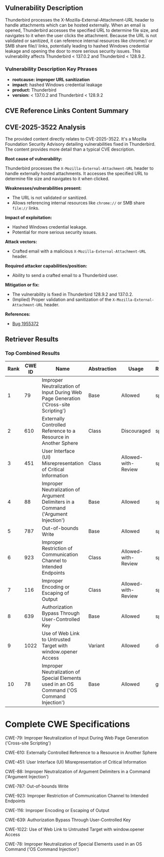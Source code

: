 ## Vulnerability Description
Thunderbird processes the X-Mozilla-External-Attachment-URL header to handle attachments which can be hosted externally. When an email is opened, Thunderbird accesses the specified URL to determine file size, and navigates to it when the user clicks the attachment. Because the URL is not validated or sanitized, it can reference internal resources like chrome// or SMB share file// links, potentially leading to hashed Windows credential leakage and opening the door to more serious security issues. This vulnerability affects Thunderbird < 137.0.2 and Thunderbird < 128.9.2.

### Vulnerability Description Key Phrases
- **rootcause:** **improper URL sanitization**
- **impact:** hashed Windows credential leakage
- **product:** Thunderbird
- **version:** < 137.0.2 and Thunderbird < 128.9.2

## CVE Reference Links Content Summary
## CVE-2025-3522 Analysis

The provided content directly relates to CVE-2025-3522. It's a Mozilla Foundation Security Advisory detailing vulnerabilities fixed in Thunderbird. The content provides more detail than a typical CVE description.

**Root cause of vulnerability:**

Thunderbird processes the `X-Mozilla-External-Attachment-URL` header to handle externally hosted attachments. It accesses the specified URL to determine file size and navigates to it when clicked.

**Weaknesses/vulnerabilities present:**

*   The URL is not validated or sanitized.
*   Allows referencing internal resources like `chrome://` or SMB share `file://` links.

**Impact of exploitation:**

*   Hashed Windows credential leakage.
*   Potential for more serious security issues.

**Attack vectors:**

*   Crafted email with a malicious `X-Mozilla-External-Attachment-URL` header.

**Required attacker capabilities/position:**

*   Ability to send a crafted email to a Thunderbird user.

**Mitigation or fix:**

*   The vulnerability is fixed in Thunderbird 128.9.2 and 137.0.2.
*   (Implied) Proper validation and sanitization of the `X-Mozilla-External-Attachment-URL` header.

**References:**

*   [Bug 1955372](https://bugzilla.mozilla.org/show_bug.cgi?id=1955372)

## Retriever Results

### Top Combined Results

| Rank | CWE ID | Name | Abstraction | Usage  | Retrievers | Individual Scores |
|------|--------|------|-------------|-------|------------|-------------------|
| 1 | 79 | Improper Neutralization of Input During Web Page Generation ('Cross-site Scripting') | Base | Allowed | sparse | 0.465 |
| 2 | 610 | Externally Controlled Reference to a Resource in Another Sphere | Class | Discouraged | sparse | 0.463 |
| 3 | 451 | User Interface (UI) Misrepresentation of Critical Information | Class | Allowed-with-Review | sparse | 0.455 |
| 4 | 88 | Improper Neutralization of Argument Delimiters in a Command ('Argument Injection') | Base | Allowed | sparse | 0.451 |
| 5 | 787 | Out-of-bounds Write | Base | Allowed | sparse | 0.444 |
| 6 | 923 | Improper Restriction of Communication Channel to Intended Endpoints | Class | Allowed-with-Review | sparse | 0.441 |
| 7 | 116 | Improper Encoding or Escaping of Output | Class | Allowed-with-Review | sparse | 0.437 |
| 8 | 639 | Authorization Bypass Through User-Controlled Key | Base | Allowed | sparse | 0.436 |
| 9 | 1022 | Use of Web Link to Untrusted Target with window.opener Access | Variant | Allowed | dense | 0.564 |
| 10 | 78 | Improper Neutralization of Special Elements used in an OS Command ('OS Command Injection') | Base | Allowed | graph | 0.002 |



# Complete CWE Specifications

CWE-79: Improper Neutralization of Input During Web Page Generation ('Cross-site Scripting')

CWE-610: Externally Controlled Reference to a Resource in Another Sphere

CWE-451: User Interface (UI) Misrepresentation of Critical Information

CWE-88: Improper Neutralization of Argument Delimiters in a Command ('Argument Injection')

CWE-787: Out-of-bounds Write

CWE-923: Improper Restriction of Communication Channel to Intended Endpoints

CWE-116: Improper Encoding or Escaping of Output

CWE-639: Authorization Bypass Through User-Controlled Key

CWE-1022: Use of Web Link to Untrusted Target with window.opener Access

CWE-78: Improper Neutralization of Special Elements used in an OS Command ('OS Command Injection')
